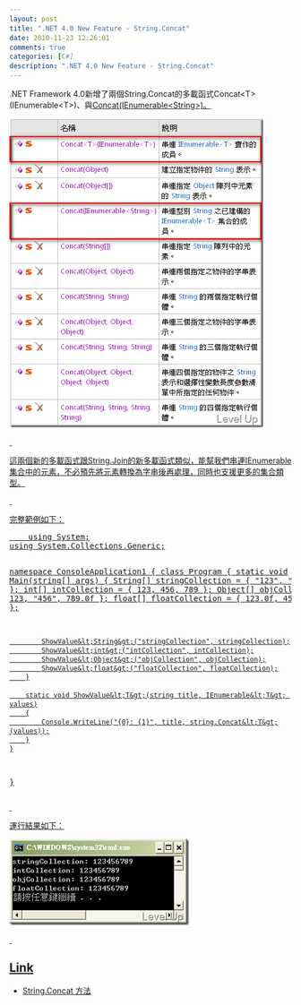 ```yaml
---
layout: post
title: ".NET 4.0 New Feature - String.Concat"
date: 2010-11-23 12:26:01
comments: true
categories: [C#]
description: ".NET 4.0 New Feature - String.Concat"
---
```

<p>
	.NET Framework 4.0新增了兩個String.Concat的多載函式Concat&lt;T&gt;(IEnumerable&lt;T&gt;)</a>、與<a href="http://msdn.microsoft.com/zh-tw/library/dd784338.aspx" target="_blank">Concat(IEnumerable&lt;String&gt;)。</p>
<p>
	<img alt="image" border="0" height="553" src="\images\posts\19652\image_thumb.png" style="border-top-width: 0px; border-left-width: 0px; border-bottom-width: 0px; border-right-width: 0px" width="454" /></p>
<p>
	 </p>
<p>
	這兩個新的多載函式跟String.Join的新多載函式類似，能幫我們串連IEnumerable集合中的元素，不必預先將元素轉換為字串後再處理，同時也支援更多的集合類型。</p>
<p>
	 </p>
<p>
	完整範例如下：</p>
<div class="wlWriterSmartContent" id="scid:812469c5-0cb0-4c63-8c15-c81123a09de7:c7fc84c9-aa60-4643-80cb-2f40067b7071" style="padding-right: 0px; display: inline; padding-left: 0px; float: none; padding-bottom: 0px; margin: 0px; padding-top: 0px">
	<pre class="c#" name="code">
	using System;
using System.Collections.Generic;

namespace ConsoleApplication1
{
    class Program
    {
        static void Main(string[] args)
        {
            String[] stringCollection = { "123", "456", "789" };
            int[] intCollection = { 123, 456, 789 };
            Object[] objCollection = { 123, "456", 789.0f };
            float[] floatCollection = { 123.0f, 456.0f, 789.0f };

            ShowValue&lt;String&gt;("stringCollection", stringCollection);
            ShowValue&lt;int&gt;("intCollection", intCollection);
            ShowValue&lt;Object&gt;("objCollection", objCollection);
            ShowValue&lt;float&gt;("floatCollection", floatCollection);
        }

        static void ShowValue&lt;T&gt;(string title, IEnumerable&lt;T&gt; values)
        {
            Console.WriteLine("{0}: {1}", title, string.Concat&lt;T&gt;(values));
        }
    }
}</pre>
</div>
<p>
	 </p>
<p>
	運行結果如下：</p>
<p>
	<img alt="image" border="0" height="155" src="\images\posts\19652\image_thumb_1.png" style="border-right: 0px; border-top: 0px; border-left: 0px; border-bottom: 0px" width="321" /></p>
<p>
	 </p>
<h2>
	Link</h2>
<ul>
	<li>
		String.Concat 方法</li>
</ul>
